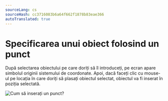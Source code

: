 ```yaml
---
sourceLang: cs
sourceHash: cc3716083b6a64f662f1878b83eae366
autoTranslated: true
---
```


# Specificarea unui obiect folosind un punct

După selectarea obiectului pe care doriți să îl introduceți, pe ecran apare simbolul originii sistemului de coordonate. Apoi, dacă faceți clic cu mouse-ul pe locația în care doriți să plasați obiectul selectat, obiectul va fi inserat în poziția selectată.

![Cum să inserați un punct?](img/insertPoint.gif)